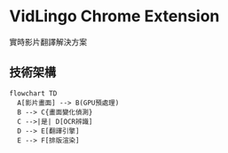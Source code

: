 # VidLingo Chrome Extension

實時影片翻譯解決方案

## 技術架構
```mermaid
flowchart TD
  A[影片畫面] --> B(GPU預處理)
  B --> C{畫面變化偵測}
  C -->|是| D[OCR辨識]
  D --> E[翻譯引擎]
  E --> F[排版渲染]
```